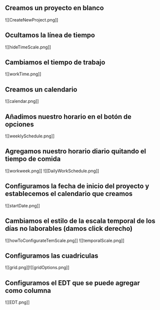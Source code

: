 ## Creamos un proyecto en blanco
![[CreateNewProject.png]]
## Ocultamos la línea de tiempo
![[hideTimeScale.png]]
## Cambiamos el tiempo de trabajo
![[workTime.png]]
## Creamos un calendario
![[calendar.png]]
## Añadimos nuestro horario en el botón de opciones
![[weeklySchedule.png]]
## Agregamos nuestro horario diario quitando el tiempo de comida
![[workweek.png]]
![[DailyWorkSchedule.png]]
## Configuramos la fecha de inicio del proyecto y establecemos el calendario que creamos 
![[startDate.png]]
## Cambiamos el estilo de la escala temporal de los días no laborables (damos click derecho)
![[howToConfigurateTemScale.png]]
![[temporalScale.png]]
## Configuramos las cuadriculas
![[grid.png]]![[gridOptions.png]]
## Configuramos el EDT que se puede agregar como columna
![[EDT.png]]